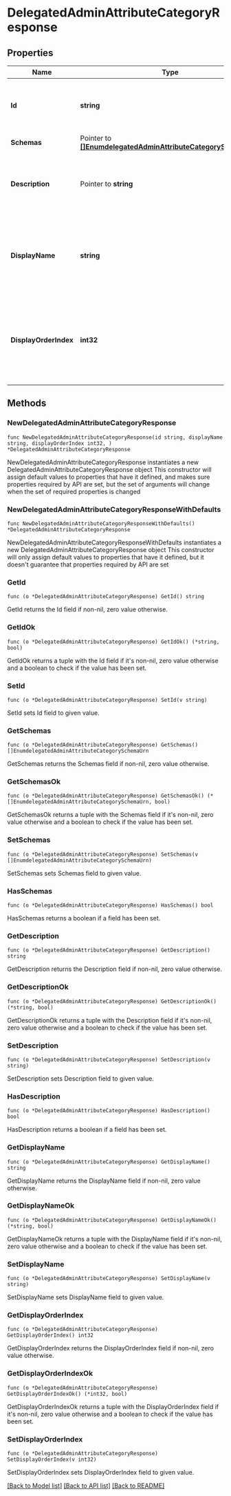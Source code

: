 # DelegatedAdminAttributeCategoryResponse

## Properties

Name | Type | Description | Notes
------------ | ------------- | ------------- | -------------
**Id** | **string** | Name of the Delegated Admin Attribute Category | 
**Schemas** | Pointer to [**[]EnumdelegatedAdminAttributeCategorySchemaUrn**](EnumdelegatedAdminAttributeCategorySchemaUrn.md) |  | [optional] 
**Description** | Pointer to **string** | A description for this Delegated Admin Attribute Category | [optional] 
**DisplayName** | **string** | A human readable display name for this Delegated Admin Attribute Category. | 
**DisplayOrderIndex** | **int32** | Delegated Admin Attribute Categories are ordered for display based on this index from least to greatest. | 

## Methods

### NewDelegatedAdminAttributeCategoryResponse

`func NewDelegatedAdminAttributeCategoryResponse(id string, displayName string, displayOrderIndex int32, ) *DelegatedAdminAttributeCategoryResponse`

NewDelegatedAdminAttributeCategoryResponse instantiates a new DelegatedAdminAttributeCategoryResponse object
This constructor will assign default values to properties that have it defined,
and makes sure properties required by API are set, but the set of arguments
will change when the set of required properties is changed

### NewDelegatedAdminAttributeCategoryResponseWithDefaults

`func NewDelegatedAdminAttributeCategoryResponseWithDefaults() *DelegatedAdminAttributeCategoryResponse`

NewDelegatedAdminAttributeCategoryResponseWithDefaults instantiates a new DelegatedAdminAttributeCategoryResponse object
This constructor will only assign default values to properties that have it defined,
but it doesn't guarantee that properties required by API are set

### GetId

`func (o *DelegatedAdminAttributeCategoryResponse) GetId() string`

GetId returns the Id field if non-nil, zero value otherwise.

### GetIdOk

`func (o *DelegatedAdminAttributeCategoryResponse) GetIdOk() (*string, bool)`

GetIdOk returns a tuple with the Id field if it's non-nil, zero value otherwise
and a boolean to check if the value has been set.

### SetId

`func (o *DelegatedAdminAttributeCategoryResponse) SetId(v string)`

SetId sets Id field to given value.


### GetSchemas

`func (o *DelegatedAdminAttributeCategoryResponse) GetSchemas() []EnumdelegatedAdminAttributeCategorySchemaUrn`

GetSchemas returns the Schemas field if non-nil, zero value otherwise.

### GetSchemasOk

`func (o *DelegatedAdminAttributeCategoryResponse) GetSchemasOk() (*[]EnumdelegatedAdminAttributeCategorySchemaUrn, bool)`

GetSchemasOk returns a tuple with the Schemas field if it's non-nil, zero value otherwise
and a boolean to check if the value has been set.

### SetSchemas

`func (o *DelegatedAdminAttributeCategoryResponse) SetSchemas(v []EnumdelegatedAdminAttributeCategorySchemaUrn)`

SetSchemas sets Schemas field to given value.

### HasSchemas

`func (o *DelegatedAdminAttributeCategoryResponse) HasSchemas() bool`

HasSchemas returns a boolean if a field has been set.

### GetDescription

`func (o *DelegatedAdminAttributeCategoryResponse) GetDescription() string`

GetDescription returns the Description field if non-nil, zero value otherwise.

### GetDescriptionOk

`func (o *DelegatedAdminAttributeCategoryResponse) GetDescriptionOk() (*string, bool)`

GetDescriptionOk returns a tuple with the Description field if it's non-nil, zero value otherwise
and a boolean to check if the value has been set.

### SetDescription

`func (o *DelegatedAdminAttributeCategoryResponse) SetDescription(v string)`

SetDescription sets Description field to given value.

### HasDescription

`func (o *DelegatedAdminAttributeCategoryResponse) HasDescription() bool`

HasDescription returns a boolean if a field has been set.

### GetDisplayName

`func (o *DelegatedAdminAttributeCategoryResponse) GetDisplayName() string`

GetDisplayName returns the DisplayName field if non-nil, zero value otherwise.

### GetDisplayNameOk

`func (o *DelegatedAdminAttributeCategoryResponse) GetDisplayNameOk() (*string, bool)`

GetDisplayNameOk returns a tuple with the DisplayName field if it's non-nil, zero value otherwise
and a boolean to check if the value has been set.

### SetDisplayName

`func (o *DelegatedAdminAttributeCategoryResponse) SetDisplayName(v string)`

SetDisplayName sets DisplayName field to given value.


### GetDisplayOrderIndex

`func (o *DelegatedAdminAttributeCategoryResponse) GetDisplayOrderIndex() int32`

GetDisplayOrderIndex returns the DisplayOrderIndex field if non-nil, zero value otherwise.

### GetDisplayOrderIndexOk

`func (o *DelegatedAdminAttributeCategoryResponse) GetDisplayOrderIndexOk() (*int32, bool)`

GetDisplayOrderIndexOk returns a tuple with the DisplayOrderIndex field if it's non-nil, zero value otherwise
and a boolean to check if the value has been set.

### SetDisplayOrderIndex

`func (o *DelegatedAdminAttributeCategoryResponse) SetDisplayOrderIndex(v int32)`

SetDisplayOrderIndex sets DisplayOrderIndex field to given value.



[[Back to Model list]](../README.md#documentation-for-models) [[Back to API list]](../README.md#documentation-for-api-endpoints) [[Back to README]](../README.md)


